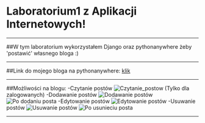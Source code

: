# Laboratorium1 z Aplikacji Internetowych!
___

##W tym laboratorium wykorzystałem Django oraz pythonanywhere żeby 'postawić' własnego bloga :)
___

##Link do mojego bloga na pythonanywhere: [klik](https://kamil22637.pythonanywhere.com/)
___

##Możliwości na blogu:
-Czytanie postów 
![Czytanie_postow][czytanie]
(Tylko dla zalogowanych)
-Dodawanie postów
![Dodawanie postów][dodawanie]
![Po dodaniu posta][po_dodaniu]
-Edytowanie postów
![Edytowanie postów][edycja_posta]
-Usuwanie postów
![Usuwanie postów][konkretny_post]
![Po usunieciu posta][po_usunieciu]
___

[czytanie]: https://github.com/kamil-pabin/aplikacje-internetowe-22637-195ic/blob/lab1/assets/images/czytanie.png?raw=true "Czytanie postow"
[dodawanie]: https://github.com/kamil-pabin/aplikacje-internetowe-22637-195ic/blob/lab1/assets/images/dodawanie.png?raw=true "Dodawanie postow"
[edycja_posta]: https://github.com/kamil-pabin/aplikacje-internetowe-22637-195ic/blob/lab1/assets/images/edycja_posta.png?raw=true "Edycja posta"
[konkretny_post]: https://github.com/kamil-pabin/aplikacje-internetowe-22637-195ic/blob/lab1/assets/images/konkretny_post.png?raw=true "Konkretny_post"
[po_dodaniu]: https://github.com/kamil-pabin/aplikacje-internetowe-22637-195ic/blob/lab1/assets/images/po_dodaniu.png?raw=true "Po dodaniu"
[po_usunieciu]: https://github.com/kamil-pabin/aplikacje-internetowe-22637-195ic/blob/lab1/assets/images/po_usunieciu.png?raw=true "Po usunieciu"

